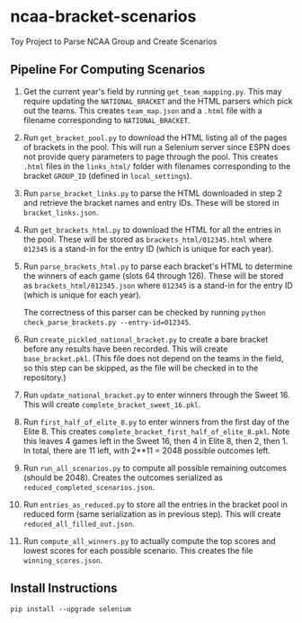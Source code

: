 # ncaa-bracket-scenarios
Toy Project to Parse NCAA Group and Create Scenarios

## Pipeline For Computing Scenarios

1. Get the current year's field by running `get_team_mapping.py`. This
   may require updating the `NATIONAL_BRACKET` and the HTML parsers
   which pick out the teams. This creates `team_map.json` and a `.html`
   file with a filename corresponding to `NATIONAL_BRACKET`.

1. Run `get_bracket_pool.py` to download the HTML listing all of the
   pages of brackets in the pool. This will run a Selenium server since
   ESPN does not provide query parameters to page through the pool. This
   creates `.html` files in the `links_html/` folder with filenames
   corresponding to the bracket `GROUP_ID` (defined in `local_settings`).

1. Run `parse_bracket_links.py` to parse the HTML downloaded in step 2 and
   retrieve the bracket names and entry IDs. These will be stored in
   `bracket_links.json`.

1. Run `get_brackets_html.py` to download the HTML for all the entries in the
   pool. These will be stored as `brackets_html/012345.html` where `012345`
   is a stand-in for the entry ID (which is unique for each year).

1. Run `parse_brackets_html.py` to parse each bracket's HTML to determine the
   winners of each game (slots 64 through 126). These will be stored as
   `brackets_html/012345.json` where `012345` is a stand-in for the entry
   ID (which is unique for each year).

   The correctness of this parser can be checked by running
   `python check_parse_brackets.py --entry-id=012345`.

1. Run `create_pickled_national_bracket.py` to create a bare bracket before
   any results have been recorded. This will create `base_bracket.pkl`.
   (This file does not depend on the teams in the field, so this step
    can be skipped, as the file will be checked in to the repository.)

1. Run `update_national_bracket.py` to enter winners through the Sweet 16.
   This will create `complete_bracket_sweet_16.pkl`.

1. Run `first_half_of_elite_8.py` to enter winners from the first day of
   the Elite 8. This creates `complete_bracket_first_half_of_elite_8.pkl`.
   Note this leaves 4 games left in the Sweet 16, then 4 in Elite 8, then
   2, then 1. In total, there are 11 left, with 2**11 = 2048 possible
   outcomes left.

1. Run `run_all_scenarios.py` to compute all possible remaining outcomes
   (should be 2048). Creates the outcomes serialized as
   `reduced_completed_scenarios.json`.

1. Run `entries_as_reduced.py` to store all the entries in the bracket pool
   in reduced form (same serialization as in previous step). This will
   create `reduced_all_filled_out.json`.

1. Run `compute_all_winners.py` to actually compute the top scores and lowest
   scores for each possible scenario. This creates the file
   `winning_scores.json`.

## Install Instructions

```
pip install --upgrade selenium
```

